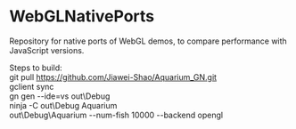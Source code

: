 # WebGLNativePorts
Repository for native ports of WebGL demos, to compare performance with JavaScript versions.  

Steps to build:  
git pull https://github.com/Jiawei-Shao/Aquarium_GN.git  
gclient sync  
gn gen --ide=vs out\Debug  
ninja -C out\Debug Aquarium  
out\Debug\Aquarium --num-fish 10000 --backend opengl  